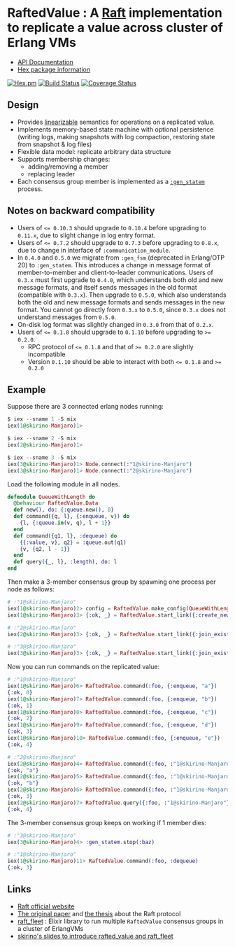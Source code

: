 # RaftedValue : A [Raft](https://raft.github.io/) implementation to replicate a value across cluster of Erlang VMs

- [API Documentation](http://hexdocs.pm/rafted_value/)
- [Hex package information](https://hex.pm/packages/rafted_value)

[![Hex.pm](http://img.shields.io/hexpm/v/rafted_value.svg)](https://hex.pm/packages/rafted_value)
[![Build Status](https://travis-ci.com/skirino/rafted_value.svg)](https://travis-ci.com/github/skirino/rafted_value)
[![Coverage Status](https://coveralls.io/repos/github/skirino/rafted_value/badge.svg?branch=master)](https://coveralls.io/github/skirino/rafted_value?branch=master)

## Design

- Provides [linearizable](https://en.wikipedia.org/wiki/Linearizability) semantics for operations on a replicated value.
- Implements memory-based state machine with optional persistence (writing logs, making snapshots with log compaction, restoring state from snapshot & log files)
- Flexible data model: replicate arbitrary data structure
- Supports membership changes:
    - adding/removing a member
    - replacing leader
- Each consensus group member is implemented as a [`:gen_statem`](http://erlang.org/doc/man/gen_statem.html) process.

## Notes on backward compatibility

- Users of `<= 0.10.3` should upgrade to `0.10.4` before upgrading to `0.11.x`, due to slight change in log entry format.
- Users of `<= 0.7.2` should upgrade to `0.7.3` before upgrading to `0.8.x`, due to change in interface of `:communication_module`.
- In `0.4.0` and `0.5.0` we migrate from `:gen_fsm` (deprecated in Erlang/OTP 20) to `:gen_statem`.
  This introduces a change in message format of member-to-member and client-to-leader communications.
  Users of `0.3.x` must first upgrade to `0.4.0`, which understands both old and new message formats,
  and itself sends messages in the old format (compatible with `0.3.x`).
  Then upgrade to `0.5.0`, which also understands both the old and new message formats and sends messages in the new format.
  You cannot go directly from `0.3.x` to `0.5.0`, since `0.3.x` does not understand messages from `0.5.0`.
- On-disk log format was slightly changed in `0.3.0` from that of `0.2.x`.
- Users of `<= 0.1.8` should upgrade to `0.1.10` before upgrading to `>= 0.2.0`.
    - RPC protocol of `<= 0.1.8` and that of `>= 0.2.0` are slightly incompatible
    - Version `0.1.10` should be able to interact with both `<= 0.1.8` and `>= 0.2.0`

## Example

Suppose there are 3 connected erlang nodes running:

```ex
$ iex --sname 1 -S mix
iex(1@skirino-Manjaro)1>

$ iex --sname 2 -S mix
iex(2@skirino-Manjaro)1>

$ iex --sname 3 -S mix
iex(3@skirino-Manjaro)1> Node.connect(:"1@skirino-Manjaro")
iex(3@skirino-Manjaro)1> Node.connect(:"2@skirino-Manjaro")
```

Load the following module in all nodes.

```ex
defmodule QueueWithLength do
  @behaviour RaftedValue.Data
  def new(), do: {:queue.new(), 0}
  def command({q, l}, {:enqueue, v}) do
    {l, {:queue.in(v, q), l + 1}}
  end
  def command({q1, l}, :dequeue) do
    {{:value, v}, q2} = :queue.out(q1)
    {v, {q2, l - 1}}
  end
  def query({_, l}, :length), do: l
end
```

Then make a 3-member consensus group by spawning one process per node as follows:

```ex
# :"1@skirino-Manjaro"
iex(1@skirino-Manjaro)2> config = RaftedValue.make_config(QueueWithLength)
iex(1@skirino-Manjaro)3> {:ok, _} = RaftedValue.start_link({:create_new_consensus_group, config}, [name: :foo])

# :"2@skirino-Manjaro"
iex(2@skirino-Manjaro)3> {:ok, _} = RaftedValue.start_link({:join_existing_consensus_group, [{:foo, :"1@skirino-Manjaro"}]}, [name: :bar])

# :"3@skirino-Manjaro"
iex(3@skirino-Manjaro)3> {:ok, _} = RaftedValue.start_link({:join_existing_consensus_group, [{:foo, :"1@skirino-Manjaro"}]}, [name: :baz])
```

Now you can run commands on the replicated value:

```ex
# :"1@skirino-Manjaro"
iex(1@skirino-Manjaro)6> RaftedValue.command(:foo, {:enqueue, "a"})
{:ok, 0}
iex(1@skirino-Manjaro)7> RaftedValue.command(:foo, {:enqueue, "b"})
{:ok, 1}
iex(1@skirino-Manjaro)8> RaftedValue.command(:foo, {:enqueue, "c"})
{:ok, 2}
iex(1@skirino-Manjaro)9> RaftedValue.command(:foo, {:enqueue, "d"})
{:ok, 3}
iex(1@skirino-Manjaro)10> RaftedValue.command(:foo, {:enqueue, "e"})
{:ok, 4}

# :"2@skirino-Manjaro"
iex(2@skirino-Manjaro)4> RaftedValue.command({:foo, :"1@skirino-Manjaro"}, :dequeue)
{:ok, "a"}
iex(2@skirino-Manjaro)5> RaftedValue.command({:foo, :"1@skirino-Manjaro"}, :dequeue)
{:ok, "b"}
iex(2@skirino-Manjaro)6> RaftedValue.command({:foo, :"1@skirino-Manjaro"}, {:enqueue, "f"})
{:ok, 3}
iex(2@skirino-Manjaro)7> RaftedValue.query({:foo, :"1@skirino-Manjaro"}, :length)
{:ok, 4}
```

The 3-member consensus group keeps on working if 1 member dies:

```ex
# :"3@skirino-Manjaro"
iex(3@skirino-Manjaro)4> :gen_statem.stop(:baz)

# :"1@skirino-Manjaro"
iex(1@skirino-Manjaro)11> RaftedValue.command(:foo, :dequeue)
{:ok, 3}
```

## Links

- [Raft official website](https://raft.github.io/)
- [The original paper](https://raft.github.io/raft.pdf) and
  [the thesis](https://github.com/ongardie/dissertation#readme) about the Raft protocol
- [raft_fleet](https://github.com/skirino/raft_fleet) : Elixir library to run multiple `RaftedValue` consensus groups in a cluster of ErlangVMs
- [skirino's slides to introduce rafted_value and raft_fleet](https://skirino.github.io/slides/raft_fleet.html#/)
